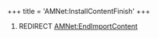 +++
title = 'AMNet:InstallContentFinish'
+++

1.  REDIRECT [AMNet:EndImportContent](AMNet:EndImportContent "wikilink")